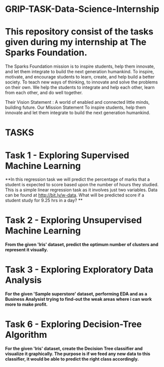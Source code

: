 # GRIP-TASK-Data-Science-Internship
# This repository consist of the tasks given during my internship at The Sparks Foundation.


The Sparks Foundation mission is to inspire students, help them innovate, and let them integrate to build the next generation humankind. To inspire, motivate, and encourage students to learn, create, and help build a better society. To teach new ways of thinking, to innovate and solve the problems on their own. We help the students to integrate and help each other, learn from each other, and do well together.

Their Vision Statement : A world of enabled and connected little minds, building future. Our Mission Statement To inspire students, help them innovate and let them integrate to build the next generation humankind.


# TASKS
# Task 1 - Exploring Supervised Machine Learning
**In this regression task we will predict the percentage of marks that a student is expected to score based upon the number of hours they studied.
This is a simple linear regression task as it involves just two variables. Data can be found at http://bit.ly/w-data.
What will be predicted score if a student study for 9.25 hrs in a day? **

# Task 2 - Exploring Unsupervised Machine Learning
**From the given 'Iris' dataset, predict the optimum number of clusters and represent it visually.**

# Task 3 - Exploring Exploratory Data Analysis
**For the given 'Sample superstore' dataset, performing EDA and as a Business Analysist trying to find-out the weak areas where i can work more to make profit.**



# Task 6 - Exploring Decision-Tree Algorithm
**For the given 'Iris' dataset, create the Decision Tree classifier and visualize it graphically. 
The purpose is if we feed any new data to this classifier, it would be able to predict the right class accordingly.**
